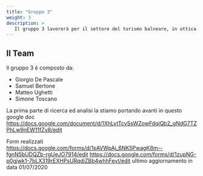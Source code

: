```yaml
---
title: "Gruppo 3"
weight: 3
description: >
   Il gruppo 3 lavorerà per il settore del turismo balneare, in ottica di trovare una soluzione per gli esercenti e con gli esercenti riguardo alla situazione post covid-19
---
```

## Il Team

Il gruppo 3 é composto da:

* Giorgio De Pascale
* Samuel Bertone  
* Matteo Ughetti
* Simone Toscano

La prima parte di ricerca ed analisi la stiamo portando avanti in questo google doc
https://docs.google.com/document/d/1XhLytTcvSsWZowFdqiQb2_gNdG7TZPhLw9nEW11fZy8/edit

Form realizzati
https://docs.google.com/forms/d/1sAVWpAj_6NK5PwagK8m--fgnN5bUDQZb-rgUeJO7914/edit
https://docs.google.com/forms/d/1zupNG-p0gjwk1-7bLX319rEXHPsURqdiZBb4whhFevI/edit
ultimo aggiornamento in data 01/07/2020
